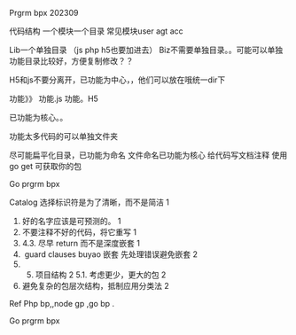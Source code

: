 Prgrm bpx 202309  


代码结构
一个模块一个目录 常见模块user agt acc

Lib一个单独目录 （js php h5也要加进去）
Biz不需要单独目录。。可能可以单独功能目录比较好，方便复制修改？？

H5和js不要分离开，已功能为中心，，他们可以放在哦统一dir下


功能》》 功能.js  功能。H5

已功能为核心。。

功能太多代码的可以单独文件夹

尽可能扁平化目录，已功能为命名
文件命名已功能为核心
给代码写文档注释
使用 go get 可获取你的包

Go prgrm bpx


Catalog
选择标识符是为了清晰，而不是简洁	1
1. 好的名字应该是可预测的。	1
2. 不要注释不好的代码，将它重写	1
3. 4.3. 尽早 return 而不是深度嵌套	1
4.  guard clauses buyao 嵌套 先处理错误避免嵌套	2
5. 5. 项目结构	2
5.1. 考虑更少，更大的包	2
6. 避免复杂的包层次结构，抵制应用分类法	2

Ref
Php bp,,node gp ,go bp .



Go prgrm bpx

